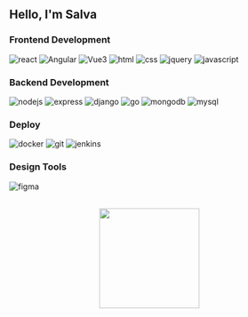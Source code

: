 <h2> Hello, I'm Salva</h2>

### Frontend Development

![react](https://img.shields.io/badge/React-20232A?style=for-the-badge&logo=react&logoColor=61DAFB)
![Angular](https://img.shields.io/badge/Angular-DD0031?style=for-the-badge&logo=angular&logoColor=white)
![Vue3](https://img.shields.io/badge/Vue.js-35495E?style=for-the-badge&logo=vue.js&logoColor=4FC08D)
![html](https://img.shields.io/badge/HTML5-E34F26?style=for-the-badge&logo=html5&logoColor=white)
![css](https://img.shields.io/badge/CSS3-1572B6?style=for-the-badge&logo=css3&logoColor=white)
![jquery](https://img.shields.io/badge/jQuery-0769AD?style=for-the-badge&logo=jquery&logoColor=white)
![javascript](https://img.shields.io/badge/Javascript-F79405?style=for-the-badge&logo=javascript&logoColor=white)


### Backend Development

![nodejs](https://img.shields.io/badge/Node.js-339933?style=for-the-badge&logo=Node.js&logoColor=white)
![express](https://img.shields.io/badge/Express-339999?style=for-the-badge&logo=Express&logoColor=white)
![django](https://img.shields.io/badge/Django-092E20?style=for-the-badge&logo=django&logoColor=green)
![go](https://img.shields.io/badge/go-00ADD8.svg?style=for-the-badge&logo=go&logoColor=white)
![mongodb](https://img.shields.io/badge/MongoDB-47A248?style=for-the-badge&logo=MongoDB&logoColor=white)
![mysql](https://img.shields.io/badge/MySQL-4479A1?style=for-the-badge&logo=MySQL&logoColor=white)


### Deploy

![docker](https://img.shields.io/badge/Docker-2496ED?style=for-the-badge&logo=Docker&logoColor=white)
![git](https://img.shields.io/badge/Git-F79405?style=for-the-badge&logo=git&logoColor=white)
![jenkins](https://img.shields.io/badge/Jenkins-3800CD?style=for-the-badge&logo=jenkins&logoColor=white)


### Design Tools

![figma](https://img.shields.io/badge/figma-000000?style=for-the-badge&logo=figma&logoColor=white)

<br/>

<div align="center">
  <img height="180em" src="https://github-readme-stats.vercel.app/api/top-langs/?username=SalRB&layout=compact&title_color=ffffff&icon_color=bb2acf&text_color=daf7dc&bg_color=151515">
</div>
